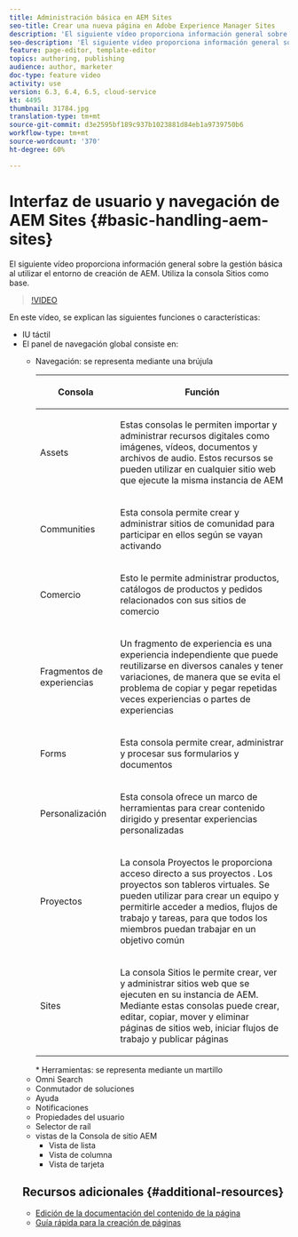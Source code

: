 ```yaml
---
title: Administración básica en AEM Sites
seo-title: Crear una nueva página en Adobe Experience Manager Sites
description: 'El siguiente vídeo proporciona información general sobre la gestión básica al utilizar el entorno de creación de AEM. Utiliza la consola Sitios como base. '
seo-description: 'El siguiente vídeo proporciona información general sobre la gestión básica al utilizar el entorno de creación de AEM. Utiliza la consola Sitios como base. '
feature: page-editor, template-editor
topics: authoring, publishing
audience: author, marketer
doc-type: feature video
activity: use
version: 6.3, 6.4, 6.5, cloud-service
kt: 4495
thumbnail: 31784.jpg
translation-type: tm+mt
source-git-commit: d3e2595bf189c937b1023881d84eb1a9739750b6
workflow-type: tm+mt
source-wordcount: '370'
ht-degree: 60%

---
```



# Interfaz de usuario y navegación de AEM Sites {#basic-handling-aem-sites}

El siguiente vídeo proporciona información general sobre la gestión básica al utilizar el entorno de creación de AEM. Utiliza la consola Sitios como base. 

>[!VIDEO](https://video.tv.adobe.com/v/31784?quality=12&learn=on)

En este vídeo, se explican las siguientes funciones o características:

* IU táctil
* El panel de navegación global consiste en:
   * Navegación: se representa mediante una brújula   

      <table> 
    <thead> 
      <tr> 
      <th> <p>Consola</p> </th>
      <th> <p>Función</p> </th>
      </tr>
    </thead>
    <tbody>
      <tr> 
      <td> <p>Assets</p> </td>
      <td> <p>Estas consolas le permiten importar y administrar recursos digitales como imágenes, vídeos, documentos y archivos de audio. Estos recursos se pueden utilizar en cualquier sitio web que ejecute la misma instancia de AEM</p> </td>
      </tr>
      <tr>
      <td> <p>Communities</p> </td>
      <td> <p>Esta consola permite crear y administrar sitios de comunidad para participar en ellos según se vayan activando</p> </td>
      </tr>
      <tr>
      <td> <p>Comercio</p> </td>
      <td> <p>Esto le permite administrar productos, catálogos de productos y pedidos relacionados con sus sitios de comercio</p> </td>
      </tr>
      <tr> 
      <td> <p>Fragmentos de experiencias</p> </td>
      <td> <p>Un fragmento de experiencia es una experiencia independiente que puede reutilizarse en diversos canales y tener variaciones, de manera que se evita el problema de copiar y pegar repetidas veces experiencias o partes de experiencias</p> </td>
      </tr>
      <tr> 
      <td> <p>Forms</p> </td>
      <td> <p>Esta consola permite crear, administrar y procesar sus formularios y documentos</p> </td>
      </tr>
      <tr> 
      <td> <p>Personalización</p> </td>
      <td> <p>Esta consola ofrece un marco de herramientas para crear contenido dirigido y presentar experiencias personalizadas</p> </td>
      </tr>
      <tr> 
      <td> <p>Proyectos</p> </td>
      <td> <p>La consola Proyectos le proporciona acceso directo a sus proyectos . Los proyectos son tableros virtuales. Se pueden utilizar para crear un equipo y permitirle acceder a medios, flujos de trabajo y tareas, para que todos los miembros puedan trabajar en un objetivo común</p> </td>
      </tr>
      <tr> 
      <td> <p>Sites</p> </td>
      <td> <p>La consola Sitios le permite crear, ver y administrar sitios web que se ejecuten en su instancia de AEM. Mediante estas consolas puede crear, editar, copiar, mover y eliminar páginas de sitios web, iniciar flujos de trabajo y publicar páginas</p> </td>
      </tr>
    </tbody>
    </table>
   * Herramientas: se representa mediante un martillo
* Omni Search
* Conmutador de soluciones
* Ayuda
* Notificaciones
* Propiedades del usuario
* Selector de raíl
* vistas de la Consola de sitio AEM
   * Vista de lista   
   * Vista de columna
   * Vista de tarjeta






## Recursos adicionales {#additional-resources}

* [Edición de la documentación del contenido de la página](https://docs.adobe.com/content/help/en/experience-manager-cloud-service/sites/authoring/fundamentals/editing-content.html)
* [Guía rápida para la creación de páginas](https://docs.adobe.com/content/help/en/experience-manager-cloud-service/sites/authoring/getting-started/quick-start.html)
